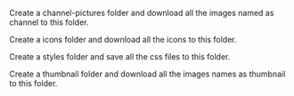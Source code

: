 Create a channel-pictures folder and download all the  images named as channel to this folder.

Create a icons folder and download all the  icons to this folder.

Create a styles folder and save all the css files to this folder.

Create a thumbnail folder and download all the images names as thumbnail to this folder.
